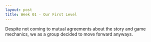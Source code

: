 ```yaml
---
layout: post
title: Week 01 - Our First Level
---
```


Despite not coming to mutual agreements about the story and game mechanics, we as a group decided to move forward anyways.
